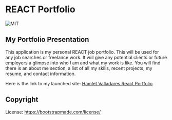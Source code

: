 # REACT Portfolio

![MIT](https://img.shields.io/badge/license-MIT-brightgreen)

## My Portfolio Presentation

This application is my personal REACT job portfolio. This will be used for any job searches or freelance work. It will give any potential clients or future employers a glimpse into who I am and what my work is like. You will find there is an about me section, a list of all my skills, recent projects, my resume, and contact information. 

Here is the link to my launched site: [Hamlet Valladares React Portfolio](https://uncvalladareshamlet.github.io/React_Portfolio/)



## Copyright
License: https://bootstrapmade.com/license/
